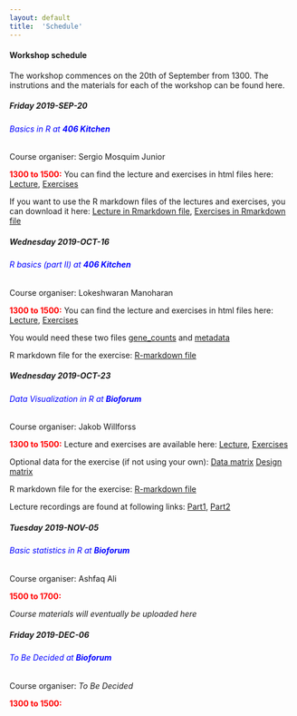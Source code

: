 ```yaml
---
layout: default
title:  'Schedule'
---
```

#### Workshop schedule

The workshop commences on the 20th of September from 1300. The instrutions and the materials for each of the workshop can be found here.

##### Friday 2019-SEP-20

###### <span style="color:blue"> Basics in R at **406 Kitchen**</span>

Course organiser: Sergio Mosquim Junior

<span style="color:red"> **1300 to 1500:**</span> You can find the lecture and exercises in html files here: [Lecture][1], [Exercises][2]

If you want to use the R markdown files of the lectures and exercises, you can download it here: [Lecture in Rmarkdown file][3], [Exercises in Rmarkdown file][4]

##### Wednesday 2019-OCT-16

###### <span style="color:blue"> R basics (part II) at **406 Kitchen**</span>

Course organiser: Lokeshwaran Manoharan

<span style="color:red"> **1300 to 1500:**</span> You can find the lecture and exercises in html files here: [Lecture][5], [Exercises][6]

You would need these two files [gene_counts][7] and [metadata][8]

R markdown file for the exercise: [R-markdown file][9]

##### Wednesday 2019-OCT-23

###### <span style="color:blue"> Data Visualization in R at **Bioforum**</span>

Course organiser: Jakob Willforss

<span style="color:red"> **1300 to 1500:**</span> Lecture and exercises are available here: [Lecture][10], [Exercises][11]

Optional data for the exercise (if not using your own): [Data matrix][12] [Design matrix][13]

R markdown file for the exercise: [R-markdown file][14]

Lecture recordings are found at following links: [Part1](https://lu.box.com/s/7c13ngyrc2ych35oq1sdq22pojwoovn3), [Part2](https://lu.box.com/s/jdar8f87muq3oeeslixq0u9p8vjiejv7)

##### Tuesday 2019-NOV-05

###### <span style="color:blue"> Basic statistics in R at **Bioforum**</span>

Course organiser: Ashfaq Ali

<span style="color:red"> **1500 to 1700:**</span>

*Course materials will eventually be uploaded here*

##### Friday 2019-DEC-06

###### <span style="color:blue"> *To Be Decided* at **Bioforum**</span>

Course organiser: *To Be Decided*

<span style="color:red"> **1300 to 1500:**</span>


[1]: Data/2019-09-20/Introduction_workshop/Introduction_xaringan.html
[2]: Data/2019-09-20/Introduction_workshop/Exercises.html
[3]: Data/2019-09-20/Introduction_workshop/Introduction_xaringan.Rmd
[4]: Data/2019-09-20/Introduction_workshop/Exercises.Rmd
[5]: Data/2019-10-15/R_course_ImmunTech.pdf
[6]: Data/2019-10-15/R_exercise_Lokesh.html
[7]: Data/2019-10-15/gene_counts.tsv
[8]: Data/2019-10-15/metadata.tsv
[9]: Data/2019-10-15/R_exercise_Lokesh.Rmd
[10]: Data/2019-10-21/presentation.pdf
[11]: Data/2019-10-21/exercises.html
[12]: Data/2019-10-21/data/data_matrix.tsv
[13]: Data/2019-10-21/data/design_matrix.tsv
[14]: Data/2019-10-21/exercises.Rmd
[15]: Data/2019-11-18/Basic_statistics_tutorial.html
